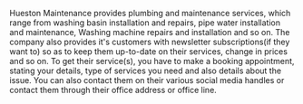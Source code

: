 Hueston Maintenance provides plumbing and maintenance services, which range from washing basin installation and repairs, pipe water installation and maintenance, Washing machine repairs and installation and so on. The company also provides it's customers with newsletter subscriptions(if they want to) so as to keep them up-to-date on their services, change in prices and so on. To get their service(s), you have to make a booking appointment, stating your details, type of services you need and also details about the issue. You can also contact them on their various social media handles or contact them through their office address or office line.
